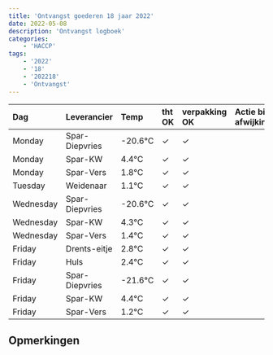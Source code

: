 ```yaml
---
title: 'Ontvangst goederen 18 jaar 2022'
date: 2022-05-08
description: 'Ontvangst logboek'
categories:
    - 'HACCP'
tags:
    - '2022'
    - '18'
    - '202218'
    - 'Ontvangst'
---
```

| Dag | Leverancier | Temp | tht OK | verpakking OK | Actie bij afwijking | Controle door |
|:---|:---|:---|:---|:---|:---|:---|
| Monday | Spar-Diepvries | -20.6°C | &check; | &check; | | DPater |
| Monday | Spar-KW | 4.4°C | &check; | &check; | | DPater |
| Monday | Spar-Vers | 1.8°C | &check; | &check; | | DPater |
| Tuesday | Weidenaar | 1.1°C | &check; | &check; | | DPater |
| Wednesday | Spar-Diepvries | -20.6°C | &check; | &check; | | WPater |
| Wednesday | Spar-KW | 4.3°C | &check; | &check; | | WPater |
| Wednesday | Spar-Vers | 1.4°C | &check; | &check; | | WPater |
| Friday | Drents-eitje | 2.8°C | &check; | &check; | | WPater |
| Friday | Huls | 2.4°C | &check; | &check; | | WPater |
| Friday | Spar-Diepvries | -21.6°C | &check; | &check; | | WPater |
| Friday | Spar-KW | 4.4°C | &check; | &check; | | WPater |
| Friday | Spar-Vers | 1.2°C | &check; | &check; | | WPater |

## Opmerkingen


